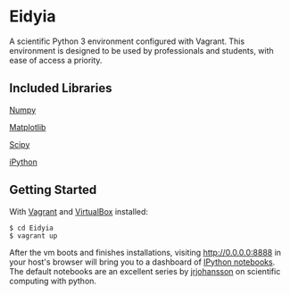 Eidyia
======

A scientific Python 3 environment configured with Vagrant.
This environment is designed to be used by professionals and students, with ease of access a priority.

Included Libraries
------------------
<a href="https://github.com/numpy/numpy" target="_blank">Numpy</a>

<a href="https://github.com/matplotlib/matplotlib" target="_blank">Matplotlib</a>

<a href="https://github.com/scipy/scipy" target="_blank">Scipy</a>

<a href="https://github.com/ipython/ipython" target="_blank">iPython</a>

Getting Started
---------------

With <a href="http://downloads.vagrantup.com/tags/v1.3.5" target="_blank">Vagrant</a> and
<a href="https://www.virtualbox.org/wiki/Downloads" target="_blank">VirtualBox</a> installed:

```shell
$ cd Eidyia
$ vagrant up
```
After the vm boots and finishes installations, visiting http://0.0.0.0:8888 in your host's browser will bring you to a dashboard of
<a href="http://ipython.org/notebook.html" target="_blank">IPython notebooks</a>.
The default notebooks are an excellent series by
<a href="https://github.com/jrjohansson/scientific-python-lectures" target="_blank">jrjohansson</a>
on scientific computing with python.

